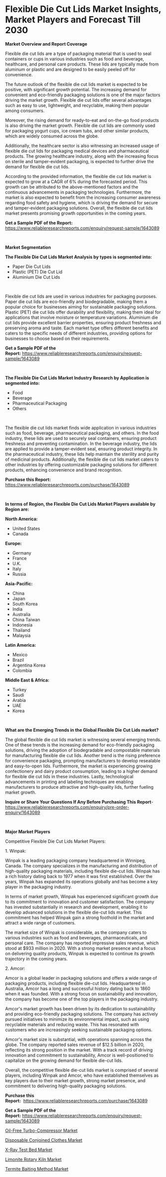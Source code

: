 <p><h1>Flexible Die Cut Lids Market Insights, Market Players and Forecast Till 2030</h1></p><p><strong>Market Overview and Report Coverage</strong></p>
<p><p>Flexible die cut lids are a type of packaging material that is used to seal containers or cups in various industries such as food and beverage, healthcare, and personal care products. These lids are typically made from aluminum or plastic and are designed to be easily peeled off for convenience.</p><p>The future outlook of the flexible die cut lids market is expected to be positive, with significant growth potential. The increasing demand for convenient and eco-friendly packaging solutions is one of the major factors driving the market growth. Flexible die cut lids offer several advantages such as easy to use, lightweight, and recyclable, making them popular among consumers.</p><p>Moreover, the rising demand for ready-to-eat and on-the-go food products is also driving the market growth. Flexible die cut lids are commonly used for packaging yogurt cups, ice cream tubs, and other similar products, which are widely consumed across the globe.</p><p>Additionally, the healthcare sector is also witnessing an increased usage of flexible die cut lids for packaging medical devices and pharmaceutical products. The growing healthcare industry, along with the increasing focus on sterile and tamper-evident packaging, is expected to further drive the demand for flexible die cut lids.</p><p>According to the provided information, the flexible die cut lids market is expected to grow at a CAGR of 6% during the forecasted period. This growth can be attributed to the above-mentioned factors and the continuous advancements in packaging technologies. Furthermore, the market is also expected to benefit from the increasing consumer awareness regarding food safety and hygiene, which is driving the demand for secure and tamper-evident packaging solutions. Overall, the flexible die cut lids market presents promising growth opportunities in the coming years.</p></p>
<p><strong>Get a Sample PDF of the Report:</strong> <a href="https://www.reliableresearchreports.com/enquiry/request-sample/1643089">https://www.reliableresearchreports.com/enquiry/request-sample/1643089</a></p>
<p>&nbsp;</p>
<p><strong>Market Segmentation</strong></p>
<p><strong>The Flexible Die Cut Lids Market Analysis by types is segmented into:</strong></p>
<p><ul><li>Paper Die Cut Lids</li><li>Plastic (PET) Die Cut Lid</li><li>Aluminium Die Cut Lids</li></ul></p>
<p>&nbsp;</p>
<p><p>Flexible die cut lids are used in various industries for packaging purposes. Paper die cut lids are eco-friendly and biodegradable, making them a popular choice for businesses aiming for sustainable packaging solutions. Plastic (PET) die cut lids offer durability and flexibility, making them ideal for applications that involve moisture or temperature variations. Aluminium die cut lids provide excellent barrier properties, ensuring product freshness and preserving aroma and taste. Each market type offers different benefits and caters to the specific needs of different industries, providing options for businesses to choose based on their requirements.</p></p>
<p><strong>Get a Sample PDF of the Report:</strong>&nbsp;<a href="https://www.reliableresearchreports.com/enquiry/request-sample/1643089">https://www.reliableresearchreports.com/enquiry/request-sample/1643089</a></p>
<p>&nbsp;</p>
<p><strong>The Flexible Die Cut Lids Market Industry Research by Application is segmented into:</strong></p>
<p><ul><li>Food</li><li>Beverage</li><li>Pharmaceutical Packaging</li><li>Others</li></ul></p>
<p>&nbsp;</p>
<p><p>The flexible die cut lids market finds wide application in various industries such as food, beverage, pharmaceutical packaging, and others. In the food industry, these lids are used to securely seal containers, ensuring product freshness and preventing contamination. In the beverage industry, the lids are applied to provide a tamper-evident seal, ensuring product integrity. In the pharmaceutical industry, these lids help maintain the sterility and purity of medicinal products. Additionally, the flexible die cut lids market caters to other industries by offering customizable packaging solutions for different products, enhancing convenience and brand recognition.</p></p>
<p><strong>Purchase this Report:</strong>&nbsp; <a href="https://www.reliableresearchreports.com/purchase/1643089">https://www.reliableresearchreports.com/purchase/1643089</a></p>
<p>&nbsp;</p>
<p><strong>In terms of Region, the Flexible Die Cut Lids Market Players available by Region are:</strong></p>
<p>
    <p> <strong> North America: </strong>
        <ul>
            <li>United States</li>
            <li>Canada</li>
        </ul>
        </p> 
    <p> <strong> Europe: </strong>
        <ul>
            <li>Germany</li>
            <li>France</li>
            <li>U.K.</li>
            <li>Italy</li>
            <li>Russia</li>
        </ul>
        </p> 
    <p> <strong> Asia-Pacific: </strong>
        <ul>
            <li>China</li>
            <li>Japan</li>
            <li>South Korea</li>
            <li>India</li>
            <li>Australia</li>
            <li>China Taiwan</li>
            <li>Indonesia</li>
            <li>Thailand</li>
            <li>Malaysia</li>
        </ul>
        </p> 
    <p> <strong> Latin America: </strong>
        <ul>
            <li>Mexico</li>
            <li>Brazil</li>
            <li>Argentina Korea</li>
            <li>Colombia</li>
        </ul>
        </p> 
    <p> <strong> Middle East & Africa: </strong>
        <ul>
            <li>Turkey</li>
            <li>Saudi</li>
            <li>Arabia</li>
            <li>UAE</li>
            <li>Korea</li>
        </ul>
    </p>
    </p>
<p>&nbsp;</p>
<p><strong>What are the Emerging Trends in the Global Flexible Die Cut Lids market?</strong></p>
<p><p>The global flexible die cut lids market is witnessing several emerging trends. One of these trends is the increasing demand for eco-friendly packaging solutions, driving the adoption of biodegradable and compostable materials for manufacturing flexible die cut lids. Another trend is the rising preference for convenience packaging, prompting manufacturers to develop resealable and easy-to-open lids. Furthermore, the market is experiencing growing confectionery and dairy product consumption, leading to a higher demand for flexible die cut lids in these industries. Lastly, technological advancements in printing and labeling techniques are enabling manufacturers to produce attractive and high-quality lids, further fueling market growth.</p></p>
<p><strong>Inquire or Share Your Questions If Any Before Purchasing This Report</strong>- <a href="https://www.reliableresearchreports.com/enquiry/pre-order-enquiry/1643089">https://www.reliableresearchreports.com/enquiry/pre-order-enquiry/1643089</a></p>
<p>&nbsp;</p>
<p><strong>Major Market Players</strong></p>
<p><p>Competitive Flexible Die Cut Lids Market Players:</p><p>1. Winpak:</p><p>Winpak is a leading packaging company headquartered in Winnipeg, Canada. The company specializes in the manufacturing and distribution of high-quality packaging materials, including flexible die-cut lids. Winpak has a rich history dating back to 1977 when it was first established. Over the years, Winpak has expanded its operations globally and has become a key player in the packaging industry.</p><p>In terms of market growth, Winpak has experienced significant growth due to its commitment to innovation and customer satisfaction. The company has invested substantially in research and development, enabling it to develop advanced solutions in the flexible die-cut lids market. This commitment has helped Winpak gain a strong foothold in the market and attract a wide range of customers.</p><p>The market size of Winpak is considerable, as the company caters to various industries such as food and beverages, pharmaceuticals, and personal care. The company has reported impressive sales revenue, which stood at $933 million in 2020. With a strong market presence and a focus on delivering quality products, Winpak is expected to continue its growth trajectory in the coming years.</p><p>2. Amcor:</p><p>Amcor is a global leader in packaging solutions and offers a wide range of packaging products, including flexible die-cut lids. Headquartered in Australia, Amcor has a long and successful history dating back to 1860 when it was founded. With a strong focus on sustainability and innovation, the company has become one of the top players in the packaging industry.</p><p>Amcor's market growth has been driven by its dedication to sustainability and providing eco-friendly packaging solutions. The company has actively pursued initiatives to minimize its environmental impact, such as using recyclable materials and reducing waste. This has resonated with customers who are increasingly seeking sustainable packaging options.</p><p>Amcor's market size is substantial, with operations spanning across the globe. The company reported sales revenue of $12.5 billion in 2020, reflecting its strong position in the market. With a track record of driving innovation and commitment to sustainability, Amcor is well-positioned to capitalize on the growing demand for flexible die-cut lids.</p><p>Overall, the competitive flexible die-cut lids market is comprised of several players, including Winpak and Amcor, who have established themselves as key players due to their market growth, strong market presence, and commitment to delivering high-quality packaging solutions.</p></p>
<p><strong>Purchase this Report:</strong>&nbsp;&nbsp;<a href="https://www.reliableresearchreports.com/purchase/1643089">https://www.reliableresearchreports.com/purchase/1643089</a></p>
<p></p>
<p><strong>Get a Sample PDF of the Report:</strong>&nbsp;<a href="https://www.reliableresearchreports.com/enquiry/request-sample/1643089">https://www.reliableresearchreports.com/enquiry/request-sample/1643089</a></p>
<p><p><a href="https://medium.com/@elwyncarter2023/oil-free-turbo-compressor-market-insight-market-trends-growth-forecasted-from-2023-to-2030-a9844dd0cbd9">Oil-Free Turbo-Compressor Market</a></p><p><a href="https://medium.com/@donaldortega4f/disposable-conjoined-clothes-market-outlook-industry-overview-and-forecast-2023-to-2030-23e85445b6c2">Disposable Conjoined Clothes Market</a></p><p><a href="https://medium.com/@walterstanley64/x-ray-test-bed-market-analysis-and-sze-forecasted-for-period-from-2023-to-2030-a2f245bbc7fc">X-Ray Test Bed Market</a></p><p><a href="https://github.com/JameTravis/Market-Research-Report-List-2/blob/main/limonite-rotary-kiln-market.md">Limonite Rotary Kiln Market</a></p><p><a href="https://github.com/RichRobinson5/Market-Research-Report-List-2/blob/main/termite-baiting-method-market.md">Termite Baiting Method Market</a></p></p>